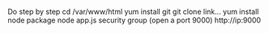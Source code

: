 Do step by step
cd /var/www/html
yum install git 
git clone link...
yum install node package 
node app.js
security group (open a port 9000)
http://ip:9000

